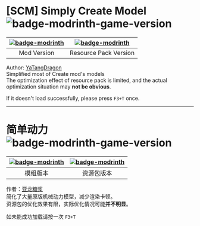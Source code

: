 # \[SCM\] Simply Create Model ![badge-modrinth-game-version]

|[![badge-modrinth]][mod-modrinth]|[![badge-modrinth]][resourcepack-modrinth]|
|:-:|:-:|
|Mod Version|Resource Pack Version|

Author: [YaTangDragon](https://space.bilibili.com/454794521/)  
Simplified most of Create mod's models  
The optimization effect of resource pack is limited, and the actual optimization situation may **not be obvious**.

If it doesn't load successfully, please press `F3+T` once.

---

# 简单动力 ![badge-modrinth-game-version]

|[![badge-modrinth]][mod-modrinth]|[![badge-modrinth]][resourcepack-modrinth]|
|:-:|:-:|
|模组版本|资源包版本|

作者：[亚龙糖浆](https://space.bilibili.com/454794521/)  
简化了大量原版机械动力模型，减少渲染卡顿。  
资源包的优化效果有限，实际优化情况可能**并不明显**。

如未能成功加载请按一次 `F3+T`

[badge-modrinth]: https://img.shields.io/badge/Modrinth-313338?style=for-the-badge&logo=Modrinth
[badge-modrinth-game-version]: https://img.shields.io/modrinth/game-versions/yqmcXBDx?style=for-the-badge&logo=modrinth&labelColor=313338&color=00AF5C
[mod-modrinth]: https://modrinth.com/mod/simply-create-model-mod
[resourcepack-modrinth]: https://modrinth.com/resourcepack/simply-create-model